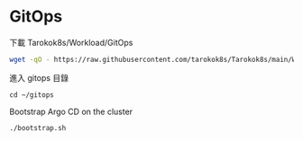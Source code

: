 # GitOps

下載 Tarokok8s/Workload/GitOps

```bash
wget -qO - https://raw.githubusercontent.com/tarokok8s/Tarokok8s/main/Workload/GitOps/download | bash
```

進入 gitops 目錄

```
cd ~/gitops
```

Bootstrap Argo CD on the cluster

```
./bootstrap.sh
```